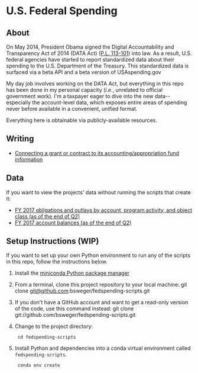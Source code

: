 # U.S. Federal Spending


## About

On May 2014, President Obama signed the Digital Accountability and Transparency Act of 2014 (DATA Act) ([P.L. 113-101](https://www.gpo.gov/fdsys/pkg/PLAW-113publ101/pdf/PLAW-113publ101.pdf)) into law. As a result, U.S. federal agencies have started to report standardized data about their spending to the U.S. Department of the Treasury. This standardized data is surfaced via a beta API and a beta version of USAspending.gov

My day job involves working on the DATA Act, but everything in this repo has been done in my personal
capacity (_i.e._, unrelated to official government work). I'm a taxpayer eager to dive into the new data--especially the account-level data, which exposes entire areas of spending never before available in a convenient, unified format.

Everything here is obtainable via publicly-available resources.


## Writing

* [Connecting a grant or contract to its accounting/appropriation fund information](writing/hierarchy_start_bottom.md)

## Data

If you want to view the projects' data without running the scripts that create it:

* [FY 2017 obligations and outlays by account, program activity, and object class (as of the end of Q2)](data/data_act_account_ocpa.csv "FY2017 Q2 by account, program activity, object class")
* [FY 2017 account balances (as of the end of Q2)](data/data_act_account_balances.csv "FY 2017 account balances")


## Setup Instructions (WIP)

If you want to set up your own Python environment to run any of the scripts in this repo, follow the instructions below.


1. Install the [miniconda Python package manager](http://conda.pydata.org/miniconda.html)

2. From a terminal, clone this project repository to your local machine:
        git clone git@github.com:bsweger/fedspending-scripts.git

3. If you don't have a GitHub account and want to get a read-only version of the code, use this command instead:
        git clone git://github.com/bsweger/fedspending-scripts.git

4. Change to the project directory:

        cd fedspending-scripts

5. Install Python and dependencies into a conda virtual environment called `fedspending-scripts`.

        conda env create
